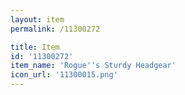 ```yaml
---
layout: item
permalink: /11300272

title: Item
id: '11300272'
item_name: 'Rogue''s Sturdy Headgear'
icon_url: '11300015.png'
---
```


